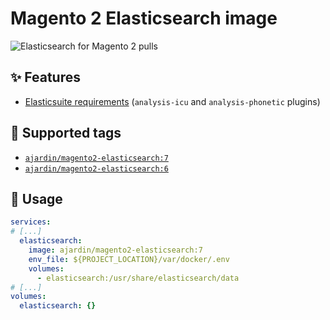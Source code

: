 Magento 2 Elasticsearch image
=============================
![Elasticsearch for Magento 2 pulls](https://img.shields.io/docker/pulls/ajardin/magento2-elasticsearch?style=for-the-badge)

✨ Features
-----------
* [Elasticsuite requirements][1] (`analysis-icu` and `analysis-phonetic` plugins)

🐳 Supported tags
-----------------
* [`ajardin/magento2-elasticsearch:7`](/magento2/elasticsearch/7.x/Dockerfile)
* [`ajardin/magento2-elasticsearch:6`](/magento2/elasticsearch/6.x/Dockerfile)

🚀 Usage
--------
```yaml
services:
# [...]
  elasticsearch:
    image: ajardin/magento2-elasticsearch:7
    env_file: ${PROJECT_LOCATION}/var/docker/.env
    volumes:
      - elasticsearch:/usr/share/elasticsearch/data
# [...]
volumes:
  elasticsearch: {}
```

<!-- Resources -->
[1]: https://github.com/Smile-SA/elasticsuite
